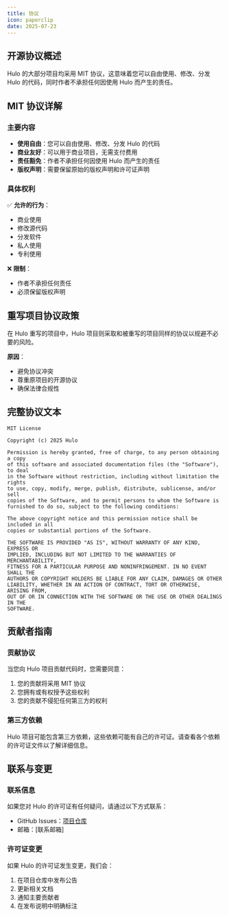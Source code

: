 ```yaml
---
title: 协议
icon: paperclip
date: 2025-07-23
---
```


## 开源协议概述

Hulo 的大部分项目均采用 MIT 协议，这意味着您可以自由使用、修改、分发 Hulo 的代码，同时作者不承担任何因使用 Hulo 而产生的责任。

## MIT 协议详解

### 主要内容

- **使用自由**：您可以自由使用、修改、分发 Hulo 的代码
- **商业友好**：可以用于商业项目，无需支付费用
- **责任豁免**：作者不承担任何因使用 Hulo 而产生的责任
- **版权声明**：需要保留原始的版权声明和许可证声明

### 具体权利

✅ **允许的行为**：
- 商业使用
- 修改源代码
- 分发软件
- 私人使用
- 专利使用

❌ **限制**：
- 作者不承担任何责任
- 必须保留版权声明

## 重写项目协议政策

在 Hulo 重写的项目中，Hulo 项目则采取和被重写的项目同样的协议以规避不必要的风险。

**原因**：
- 避免协议冲突
- 尊重原项目的开源协议
- 确保法律合规性

## 完整协议文本

```
MIT License

Copyright (c) 2025 Hulo

Permission is hereby granted, free of charge, to any person obtaining a copy
of this software and associated documentation files (the "Software"), to deal
in the Software without restriction, including without limitation the rights
to use, copy, modify, merge, publish, distribute, sublicense, and/or sell
copies of the Software, and to permit persons to whom the Software is
furnished to do so, subject to the following conditions:

The above copyright notice and this permission notice shall be included in all
copies or substantial portions of the Software.

THE SOFTWARE IS PROVIDED "AS IS", WITHOUT WARRANTY OF ANY KIND, EXPRESS OR
IMPLIED, INCLUDING BUT NOT LIMITED TO THE WARRANTIES OF MERCHANTABILITY,
FITNESS FOR A PARTICULAR PURPOSE AND NONINFRINGEMENT. IN NO EVENT SHALL THE
AUTHORS OR COPYRIGHT HOLDERS BE LIABLE FOR ANY CLAIM, DAMAGES OR OTHER
LIABILITY, WHETHER IN AN ACTION OF CONTRACT, TORT OR OTHERWISE, ARISING FROM,
OUT OF OR IN CONNECTION WITH THE SOFTWARE OR THE USE OR OTHER DEALINGS IN THE
SOFTWARE.
```

## 贡献者指南

### 贡献协议

当您向 Hulo 项目贡献代码时，您需要同意：

1. 您的贡献将采用 MIT 协议
2. 您拥有或有权授予这些权利
3. 您的贡献不侵犯任何第三方的权利

### 第三方依赖

Hulo 项目可能包含第三方依赖，这些依赖可能有自己的许可证。请查看各个依赖的许可证文件以了解详细信息。

## 联系与变更

### 联系信息

如果您对 Hulo 的许可证有任何疑问，请通过以下方式联系：

- GitHub Issues：[项目仓库](https://github.com/hulo-lang/hulo)
- 邮箱：[联系邮箱]

### 许可证变更

如果 Hulo 的许可证发生变更，我们会：

1. 在项目仓库中发布公告
2. 更新相关文档
3. 通知主要贡献者
4. 在发布说明中明确标注